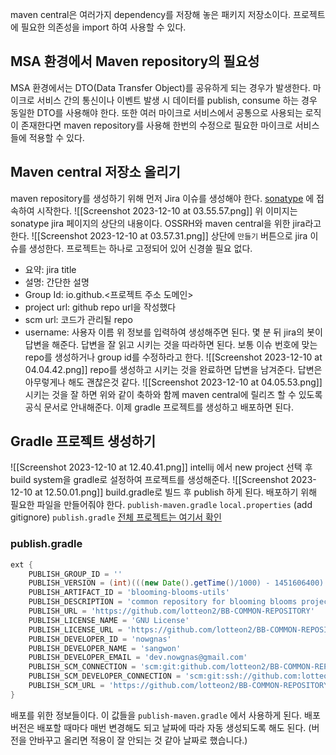 maven central은 여러가지 dependency를 저장해 놓은 패키지 저장소이다. 프로젝트에 필요한 의존성을 import 하여 사용할 수 있다. 
## MSA 환경에서 Maven repository의 필요성 
MSA 환경에서는 DTO(Data Transfer Object)를 공유하게 되는 경우가 발생한다. 마이크로 서비스 간의 통신이나 이벤트 발생 시 데이터를 publish, consume 하는 경우 동일한 DTO를 사용해야 한다. 또한 여러 마이크로 서비스에서 공통으로 사용되는 로직이 존재한다면 maven repository를 사용해 한번의 수정으로 필요한 마이크로 서비스들에 적용할 수 있다. 
## Maven central 저장소 올리기 
maven repository를 생성하기 위해 먼저 Jira 이슈를 생성해야 한다. [sonatype](https://issues.sonatype.org/secure/Dashboard.jspa) 에 접속하여 시작한다. 
![[Screenshot 2023-12-10 at 03.55.57.png]]
위 이미지는 sonatype jira 페이지의 상단의 내용이다. OSSRH와 maven central을 위한 jira라고 한다. 
![[Screenshot 2023-12-10 at 03.57.31.png]]
상단에 `만들기` 버튼으로 jira 이슈를 생성한다. 프로젝트는 하나로 고정되어 있어 신경쓸 필요 없다. 
- 요약: jira title 
- 설명: 간단한 설명
- Group Id: io.github.<프로젝트 주소 도메인>
- project url: github repo url을 작성했다 
- scm url: 코드가 관리될 repo
- username: 사용자 이름 
위 정보를 입력하여 생성해주면 된다. 
몇 분 뒤 jira의 봇이 답변을 해준다. 답변을 잘 읽고 시키는 것을 따라하면 된다. 보통 이슈 번호에 맞는 repo를 생성하거나 group id를 수정하라고 한다. 
![[Screenshot 2023-12-10 at 04.04.42.png]]
repo를 생성하고 시키는 것을 완료하면 답변을 남겨준다. 답변은 아무렇게나 해도 괜찮은것 같다. 
![[Screenshot 2023-12-10 at 04.05.53.png]]
시키는 것을 잘 하면 위와 같이 축하와 함께 maven central에 릴리즈 할 수 있도록 공식 문서로 안내해준다. 이제 gradle 프로젝트를 생성하고 배포하면 된다. 
## Gradle 프로젝트 생성하기 
![[Screenshot 2023-12-10 at 12.40.41.png]]
intellij 에서 new project 선택 후 build system을 gradle로 설정하여 프로젝트를 생성해준다. 
![[Screenshot 2023-12-10 at 12.50.01.png]]
build.gradle로 빌드 후 publish 하게 된다. 배포하기 위해 필요한 파일을 만들어줘야 한다. 
`publish-maven.gradle`
`local.properties` (add gitignore)
`publish.gradle` 
[전체 프로젝트는 여기서 확인](https://github.com/lotteon2/BB-COMMON-REPOSITORY)
### publish.gradle 
```groovy
ext {  
    PUBLISH_GROUP_ID = ''  
    PUBLISH_VERSION = (int)(((new Date().getTime()/1000) - 1451606400) / 10) // 버전 관리 귀찮아서 날짜로 대체 
    PUBLISH_ARTIFACT_ID = 'blooming-blooms-utils'  
    PUBLISH_DESCRIPTION = 'common repository for blooming blooms project'  
    PUBLISH_URL = 'https://github.com/lotteon2/BB-COMMON-REPOSITORY'  
    PUBLISH_LICENSE_NAME = 'GNU License'  
    PUBLISH_LICENSE_URL = 'https://github.com/lotteon2/BB-COMMON-REPOSITORY/blob/main/LICENSE'  
    PUBLISH_DEVELOPER_ID = 'nowgnas'  
    PUBLISH_DEVELOPER_NAME = 'sangwon'  
    PUBLISH_DEVELOPER_EMAIL = 'dev.nowgnas@gmail.com'  
    PUBLISH_SCM_CONNECTION = 'scm:git:github.com/lotteon2/BB-COMMON-REPOSITORY.git'  
    PUBLISH_SCM_DEVELOPER_CONNECTION = 'scm:git:ssh://github.com:lotteon2/BB-COMMON-REPOSITORY.git'  
    PUBLISH_SCM_URL = 'https://github.com/lotteon2/BB-COMMON-REPOSITORY/tree/main'  
}
```
배포를 위한 정보들이다. 이 값들을 `publish-maven.gradle` 에서 사용하게 된다. 배포 버전은 배포할 때마다 매번 변경해도 되고 날짜에 따라 자동 생성되도록 해도 된다. (버전을 안바꾸고 올리면 적용이 잘 안되는 것 같아 날짜로 했습니다.)
